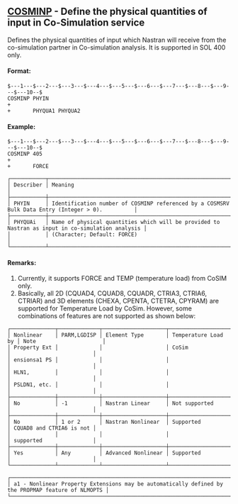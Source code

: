 ## [COSMINP](https://help.hexagonmi.com/bundle/MSC_Nastran_2022.4/page/Nastran_Combined_Book/qrg/bulkc2/TOC.COSMINP.xhtml) - Define the physical quantities of input in Co-Simulation service

Defines the physical quantities of input which Nastran will receive from the co-simulation partner in Co-simulation analysis. It is supported in SOL 400 only.

#### Format:

```nastran
$---1---$---2---$---3---$---4---$---5---$---6---$---7---$---8---$---9---$---10--$
COSMINP PHYIN                                                           +        
+       PHYQUA1 PHYQUA2                                                         
```
#### Example:

```nastran
$---1---$---2---$---3---$---4---$---5---$---6---$---7---$---8---$---9---$---10--$
COSMINP 405                                                             +       
+       FORCE                                                                   
```

```text
┌───────────┬──────────────────────────────────────────────────────────────────────────────────────────────────┐
│ Describer │ Meaning                                                                                          │
├───────────┼──────────────────────────────────────────────────────────────────────────────────────────────────┤
│ PHYIN     │ Identification number of COSMINP referenced by a COSMSRV Bulk Data Entry (Integer > 0).          │
├───────────┼──────────────────────────────────────────────────────────────────────────────────────────────────┤
│ PHYQUAi   │ Name of physical quantities which will be provided to Nastran as input in co-simulation analysis │
│           │ (Character; Default: FORCE)                                                                      │
└───────────┴──────────────────────────────────────────────────────────────────────────────────────────────────┘
```

#### Remarks:

1. Currently, it supports FORCE and TEMP (temperature load) from CoSIM only.
2. Basically, all 2D (CQUAD4, CQUAD8, CQUADR, CTRIA3, CTRIA6, CTRIAR) and 3D elements (CHEXA, CPENTA, CTETRA, CPYRAM) are supported for Temperature Load by CoSim. However, some combinations of features are not supported as shown below:

```text
┌──────────────┬─────────────┬────────────────────┬─────────────────────┬──────────────────────────┐
│ Nonlinear    │ PARM,LGDISP │ Element Type       │ Temperature Load by │ Note                     │
│ Property Ext │             │                    │ CoSim               │                          │
│ ensionsa1 PS │             │                    │                     │                          │
│ HLN1,        │             │                    │                     │                          │
│ PSLDN1, etc. │             │                    │                     │                          │
├──────────────┼─────────────┼────────────────────┼─────────────────────┼──────────────────────────┤
│ No           │ -1          │ Nastran Linear     │ Not supported       │                          │
├──────────────┼─────────────┼────────────────────┼─────────────────────┼──────────────────────────┤
│ No           │ 1 or 2      │ Nastran Nonlinear  │ Supported           │ CQUAD8 and CTRIA6 is not │
│              │             │                    │                     │ supported                │
├──────────────┼─────────────┼────────────────────┼─────────────────────┼──────────────────────────┤
│ Yes          │ Any         │ Advanced Nonlinear │ Supported           │                          │
└──────────────┴─────────────┴────────────────────┴─────────────────────┴──────────────────────────┘
```

```text
┌───────────────────────────────────────────────────────────────────────────────────────────────────┐
│ a1 - Nonlinear Property Extensions may be automatically defined by the PROPMAP feature of NLMOPTS │
└───────────────────────────────────────────────────────────────────────────────────────────────────┘
```
